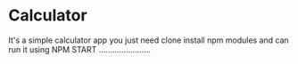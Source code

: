 # Calculator
It's a simple calculator app
you just need clone install npm modules
and can run it using 
NPM START
.......................
